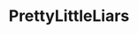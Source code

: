 ---
title: PrettyLittleLiars
crosslinks:
- youtubefactsbot
- u_imguralbumbot
- anti_gif_bot
- youtubot
- livven
- tmsbmeta
- riverdale
- IAmA
- alotabot
- '2013'
- prettylittlebookclub
- rupaulsdragrace
- autourbanbot
- GilmoreGirls
- ThePerfectionists
- pllcirclejerk
- AskReddit
- causeWhyNotMate
- gratefuldoe
- UpvotedBecauseGirl
---